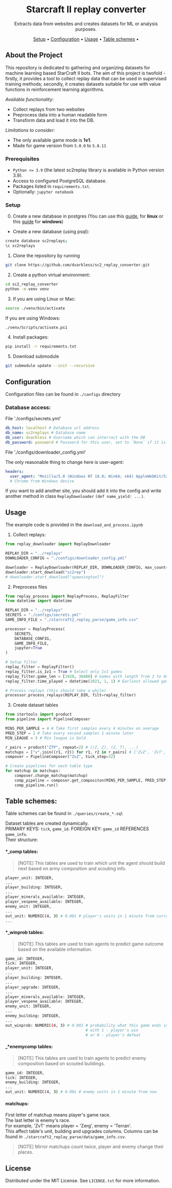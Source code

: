 <div align="center">

# Starcraft II replay converter

Extracts data from websites and creates datasets for ML or analysis purposes.

[Setup](#setup) •
[Configuration](#configuration) •
[Usage](#usage) •
[Table schemes](#table-schemes) •

</div>

## About the Project
This repository is dedicated to gathering and organizing datasets for machine
learning based StarCraft II bots. The aim of this project is twofold - firstly,
it provides a tool to collect replay data that can be used in supervised training methods; 
secondly, it creates datasets suitable for use with value functions in reinforcement 
learning algorithms.

*Available functionality*:

- Collect replays from two websites
- Preprocess data into a human readable form
- Transform data and load it into the DB.

*Limitations to consider*:  

- The only available game mode is **1v1**.  
- Made for game version from `5.0.0` to `5.0.11`

### Prerequisites
- `Python <= 3.9` (the latest sc2replay library is available in Python version 3.9).  
- Access to configured PostgreSQL database.  
- Packages listed in `requirements.txt`.  
- Optionally: `jupyter notebook`

### Setup
0. Create a new database in postgres (You can use this 
[guide](https://wiki.archlinux.org/title/PostgreSQL), for **linux** or this 
[guide](https://www.postgresqltutorial.com/postgresql-getting-started/install-postgresql/)
for **windows**)
- Create a new database (using psql):

```sh
create database sc2replays;
\c sc2replays
```
1. Clone the repository by running

```sh
git clone https://github.com/dvarkless/sc2_replay_converter.git
```    

2. Create a python virtual environment:

```sh
cd sc2_replay_converter
python -m venv venv
```   
3. If you are using Linux or Mac:

```sh
source ./venv/bin/activate
```  
If you are using Windows:

```sh
./venv/Scripts/activate.ps1
```  
4. Install packages:

```sh
pip install -r requirements.txt
```
5. Download submodule
```sh
git submodule update --init --recursive
```

## Configuration
Configuration files can be found in `./configs` directory

### Database access:

File './configs/secrets.yml'

```yaml
db_host: localhost # Database url address
db_name: sc2replays # Database name
db_user: dvarkless # Username which can interract with the DB
db_password: password # Password for this user, set to `None` if it is not set
```

File './configs/downloader_config.yml'

The only reasonable thing to change here is user-agent:

```yaml
headers:
  user_agent: "Mozilla/5.0 (Windows NT 10.0; Win64; x64) AppleWebKit/537.36 (KHTML, like Gecko) Chrome/114.0.0.0 Safari/537.36"
  # Chrome from Windows device
```
If you want to add another site, you should add it into the config and write 
another method in class `ReplayDownloader` `(def name_yield: ...)`.

## Usage

The example code is provided in the `download_and_process.ipynb`

1. Collect replays:

```python
from replay_downloader import ReplayDownloader

REPLAY_DIR = "../replays"
DOWNLOADER_CONFIG = "./configs/downloader_config.yml"

downloader = ReplayDownloader(REPLAY_DIR, DOWNLOADER_CONFIG, max_count=500, jupyter=True)
downloader.start_download("sc2rep")
# downloader.start_download("spawningtool")
```
2. Preprocess files

```python
from replay_process import ReplayProcess, ReplayFilter
from datetime import datetime

REPLAY_DIR = "../replays"
SECRETS = "./configs/secrets.yml"
GAME_INFO_FILE = "./starcraft2_replay_parse/game_info.csv"

processor = ReplayProcess(
    SECRETS,
    DATABASE_CONFIG,
    GAME_INFO_FILE,
    jupyter=True
)

# Setup filter
replay_filter = ReplayFilter()
replay_filter.is_1v1 = True # Select only 1v1 games
replay_filter.game_len = [1920, 38400] # Games with length from 2 to 40 mins
replay_filter.time_played = datetime(2021, 1, 1) # Earliest allowed game

# Process replays (this should take a while)
processor.process_replays(REPLAY_DIR, filt=replay_filter)
```

3. Create dataset tables

```python
from itertools import product
from pipeline import PipelineComposer

MINS_PER_SAMPLE = 4 # Take first samples every 4 minutes on average
PRED_STEP = 1 # Take every second samples 1 minute later
MIN_LEAGUE = 3 # Min league is Gold

r_pairs = product("ZTP", repeat=2) # ((Z, Z), (Z, T), ...)
matchups = ["v".join((r1, r2)) for r1, r2 in r_pairs] # ['ZvZ', 'ZvT', ...]
composer = PipelineComposer("ZvZ", tick_step=32)

# Create pipelines for each table type
for matchup in matchups:
    composer.change_matchup(matchup)
    comp_pipeline = composer.get_compositon(MINS_PER_SAMPLE, PRED_STEP, MIN_LEAGUE)
    comp_pipeline.run()

```
## Table schemes:
Table schemes can be found in `./queries/create_*.sql`

Dataset tables are created dynamically.   
PRIMARY KEYS: `tick`, `game_id`.
FOREIGN KEY: `game_id` REFERENCES `game_info`.  
Their structure:   
#### *_comp tables:
> [NOTE]
> This tables are used to train which unit the agent should build next based
> on army composition and scouting info.

```sh
player_unit: INTEGER,
...
player_building: INTEGER,
...
player_minerals_available: INTEGER, 
player_vespene_available: INTEGER, 
enemy_unit: INTEGER,
...
out_unit: NUMERIC(4, 3) # 0.001 # player's units in 1 minute from current tick
...
```

#### *_winprob tables:
> [NOTE]
> This tables are used to train agents to predict game outcome based on
> the available information.

```sh
game_id: INTEGER,
tick: INTEGER,
player_unit: INTEGER,
...
player_building: INTEGER,
...
player_upgrade: INTEGER,
...
player_minerals_available: INTEGER, 
player_vespene_available: INTEGER, 
enemy_unit: INTEGER,
...
enemy_building: INTEGER,
...
out_winprob: NUMERIC(4, 3) # 0.001 # probability what this game ends in 1 minute
								   # with 1 - player's win 
								   # or 0 - player's defeat
```

#### _*enemycomp tables:
> [NOTE]
> This tables are used to train agents to predict enemy composition based
> on scouted buildings.

```sh
game_id: INTEGER,
tick: INTEGER,
enemy_building: INTEGER,
...
out_unit: NUMERIC(4, 3) # 0.001 # enemy units in 1 minute from now
```

#### matchups:
First letter of matchup means player's game race.  
The last letter is enemy's race.  
For example, 'ZvT' means player = 'Zerg', enemy = 'Terran'.  
This affect table's unit, building and upgrades columns. Columns can be found in
`./starcraft2_replay_parse/data/game_info.csv`.  
> [NOTE]
> Mirror matchups count twice, player and enemy change their places.  


## License

Distributed under the MIT License. See `LICENSE.txt` for more information.
